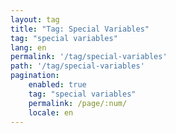 ```yaml
---
layout: tag
title: "Tag: Special Variables"
tag: "special variables"
lang: en
permalink: '/tag/special-variables'
path: '/tag/special-variables'
pagination:
    enabled: true
    tag: "special variables"
    permalink: /page/:num/
    locale: en
---
```

